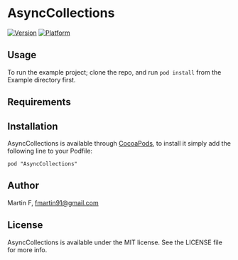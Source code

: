 # AsyncCollections

[![Version](http://cocoapod-badges.herokuapp.com/v/AsyncCollections/badge.png)](http://cocoadocs.org/docsets/AsyncCollections)
[![Platform](http://cocoapod-badges.herokuapp.com/p/AsyncCollections/badge.png)](http://cocoadocs.org/docsets/AsyncCollections)

## Usage

To run the example project; clone the repo, and run `pod install` from the Example directory first.

## Requirements

## Installation

AsyncCollections is available through [CocoaPods](http://cocoapods.org), to install
it simply add the following line to your Podfile:

    pod "AsyncCollections"

## Author

Martin F, fmartin91@gmail.com

## License

AsyncCollections is available under the MIT license. See the LICENSE file for more info.


